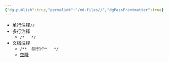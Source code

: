 ```yaml
---
{"dg-publish":true,"permalink":"/md-files//","dgPassFrontmatter":true}
---
```


- 单行注释`//`
- 多行注释
	- `/*   */`
- 文档注释
	- `/**  每行1个*   */`
	- [空降](https://www.bilibili.com/video/BV1fh411y7R8?t=74.0&p=25) 